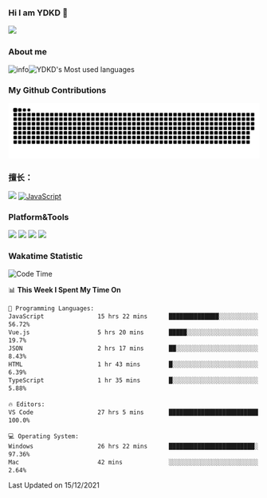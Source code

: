 ### Hi I am YDKD 👋

![](https://visitor-badge.glitch.me/badge?page_id=YDKD.readme)

### About me
![info](https://github-readme-stats.vercel.app/api?username=YDKD&show_icons=true&theme=cobalt)![YDKD's Most used languages](https://github-readme-stats.vercel.app/api/top-langs/?username=YDKD&layout=compact&hide_border=true&langs_count=8)

### My Github Contributions
![](https://raw.githubusercontent.com/YDKD/YDKD/main/assets/github-contribution-grid-snake.svg)

### 擅长：<br />
[![](https://img.shields.io/badge/-Vue.js-007396?style=flat-square&logo=Vue.js&logoColor=#4FC08D)](https://cn.vuejs.org/)
[![JavaScript](https://img.shields.io/badge/-JavaScript-f7e018?style=flat-square&logo=javascript&logoColor=white)]()

### Platform&Tools <br/>

[![]( https://img.shields.io/badge/macOS-Big%20Sur-292e33?style=flat-square&logo=apple&logoColor=ffffff )]() [![](https://img.shields.io/badge/Windows-10-2376bc?style=flat-square&logo=windows&logoColor=ffffff)]() [![]( https://img.shields.io/badge/IDE-Visual%20Studio%20Code-blue?style=flat-square&logo=visual-studio-code&logoColor=ffffff )]() [![]( https://img.shields.io/badge/iPhone-12-999999?style=flat-square&logo=apple&logoColor=ffffff)]() <br />

### Wakatime Statistic
<!--START_SECTION:waka-->
![Code Time](http://img.shields.io/badge/Code%20Time-234%20hrs%201%20min-blue)

📊 **This Week I Spent My Time On** 

```text
💬 Programming Languages: 
JavaScript               15 hrs 22 mins      ██████████████░░░░░░░░░░░   56.72% 
Vue.js                   5 hrs 20 mins       █████░░░░░░░░░░░░░░░░░░░░   19.7% 
JSON                     2 hrs 17 mins       ██░░░░░░░░░░░░░░░░░░░░░░░   8.43% 
HTML                     1 hr 43 mins        █░░░░░░░░░░░░░░░░░░░░░░░░   6.39% 
TypeScript               1 hr 35 mins        █░░░░░░░░░░░░░░░░░░░░░░░░   5.88%

🔥 Editors: 
VS Code                  27 hrs 5 mins       █████████████████████████   100.0%

💻 Operating System: 
Windows                  26 hrs 22 mins      ████████████████████████░   97.36% 
Mac                      42 mins             ░░░░░░░░░░░░░░░░░░░░░░░░░   2.64%

```


 Last Updated on 15/12/2021
<!--END_SECTION:waka-->

<!--
**YDKD/YDKD** is a ✨ _special_ ✨ repository because its `README.md` (this file) appears on your GitHub profile.

Here are some ideas to get you started:

- 🔭 I’m currently working on ...
- 🌱 I’m currently learning ...
- 👯 I’m looking to collaborate on ...
- 🤔 I’m looking for help with ...
- 💬 Ask me about ...
- 📫 How to reach me: ...
- 😄 Pronouns: ...
- ⚡ Fun fact: ...
-->
